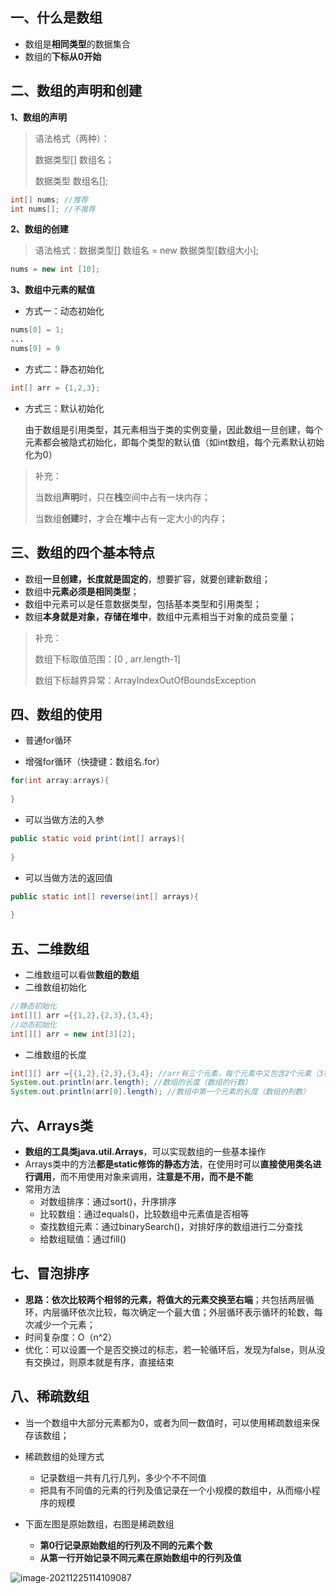 ## 一、什么是数组

- 数组是**相同类型**的数据集合
- 数组的**下标从0开始**



## 二、数组的声明和创建

**1、数组的声明**

> 语法格式（两种）：
>
> 数据类型[] 数组名；
>
> 数据类型  数组名[];

```java
int[] nums; //推荐
int nums[]; //不推荐
```



**2、数组的创建**

> 语法格式：数据类型[] 数组名 = new 数据类型[数组大小];

```java
nums = new int [10]; 
```



**3、数组中元素的赋值**

- 方式一：动态初始化

```java
nums[0] = 1;
...
nums[9] = 9
```

- 方式二：静态初始化

```java
int[] arr = {1,2,3};
```

- 方式三：默认初始化

  由于数组是引用类型，其元素相当于类的实例变量，因此数组一旦创建，每个元素都会被隐式初始化，即每个类型的默认值（如int数组，每个元素默认初始化为0）



> 补充：
>
> 当数组**声明**时，只在**栈**空间中占有一块内存；
>
> 当数组**创建**时，才会在**堆**中占有一定大小的内存；



## 三、数组的四个基本特点

- 数组**一旦创建，长度就是固定的**，想要扩容，就要创建新数组；
- 数组中**元素必须是相同类型**；
- 数组中元素可以是任意数据类型，包括基本类型和引用类型；
- 数组**本身就是对象，存储在堆中**，数组中元素相当于对象的成员变量；



> 补充：
>
> 数组下标取值范围：[0 , arr.length-1]
>
> 数组下标越界异常：ArrayIndexOutOfBoundsException



## 四、数组的使用

- 普通for循环

- 增强for循环（快捷键：数组名.for）

```java
for(int array:arrays){
    
}
```

- 可以当做方法的入参

```java
public static void print(int[] arrays){
    
}
```

- 可以当做方法的返回值

```java
public static int[] reverse(int[] arrays){
    
}
```



## 五、二维数组

- 二维数组可以看做**数组的数组**
- 二维数组初始化

```java
//静态初始化
int[][] arr ={{1,2},{2,3},{3,4};
//动态初始化              
int[][] arr = new int[3][2];
```

- 二维数组的长度

```java
int[][] arr ={{1,2},{2,3},{3,4}; //arr有三个元素，每个元素中又包含2个元素（3行2列）
System.out.println(arr.length); //数组的长度（数组的行数）
System.out.println(arr[0].length); //数组中第一个元素的长度（数组的列数）           
```



## 六、Arrays类

- **数组的工具类java.util.Arrays**，可以实现数组的一些基本操作
- Arrays类中的方法**都是static修饰的静态方法**，在使用时可以**直接使用类名进行调用**，而不用使用对象来调用，**注意是不用，而不是不能**
- 常用方法
  - 对数组排序：通过sort()，升序排序
  - 比较数组：通过equals()，比较数组中元素值是否相等
  - 查找数组元素：通过binarySearch()，对排好序的数组进行二分查找
  - 给数组赋值：通过fill()



## 七、冒泡排序

- **思路：依次比较两个相邻的元素，将值大的元素交换至右端**；共包括两层循环，内层循环依次比较，每次确定一个最大值；外层循环表示循环的轮数，每次减少一个元素；
- 时间复杂度：O（n^2）
- 优化：可以设置一个是否交换过的标志，若一轮循环后，发现为false，则从没有交换过，则原本就是有序，直接结束



## 八、稀疏数组

- 当一个数组中大部分元素都为0，或者为同一数值时，可以使用稀疏数组来保存该数组；
- 稀疏数组的处理方式
  - 记录数组一共有几行几列，多少个不不同值
  - 把具有不同值的元素的行列及值记录在一个小规模的数组中，从而缩小程序的规模

- 下面左图是原始数组，右图是稀疏数组
  - **第0行记录原始数组的行列及不同的元素个数**
  - **从第一行开始记录不同元素在原始数组中的行列及值**

![image-20211225114109087](https://gitee.com/zhangjunnan1004/typora-image/raw/master/202112251141772.png)